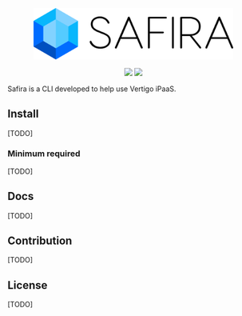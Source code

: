 <p align="center">
  <img src="./docs/safira.png" width="400" />
</p>

<p align="center">
    <img src="https://img.shields.io/badge/license-Apache%202.0-blue" />
    <img src="https://github.com/vertigobr/safira/workflows/Build%20Release/badge.svg" />
</p>

Safira is a CLI developed to help use Vertigo iPaaS.

## Install

[TODO]

### Minimum required

[TODO]

## Docs

[TODO]

## Contribution

[TODO]

## License

[TODO]
